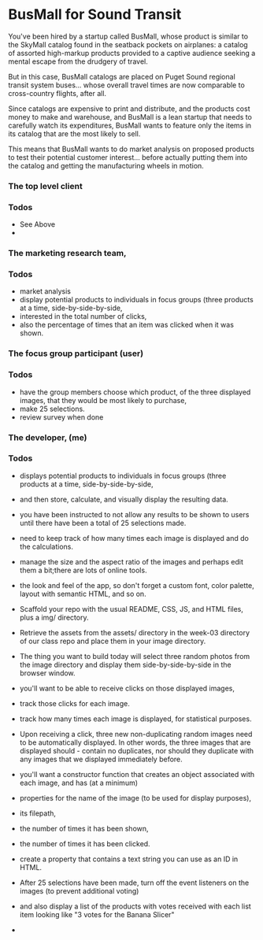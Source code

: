 # BusMall for Sound Transit

You've been hired by a startup called BusMall, whose product is similar to the SkyMall catalog found in the seatback pockets on airplanes: a catalog of assorted high-markup products provided to a captive audience seeking a mental escape from the drudgery of travel.

But in this case, BusMall catalogs are placed on Puget Sound regional transit system buses... whose overall travel times are now comparable to cross-country flights, after all.

Since catalogs are expensive to print and distribute, and the products cost money to make and warehouse, and BusMall is a lean startup that needs to carefully watch its expenditures, BusMall wants to feature only the items in its catalog that are the most likely to sell.

This means that BusMall wants to do market analysis on proposed products to test their potential customer interest... before actually putting them into the catalog and getting the manufacturing wheels in motion.


### The top level client

### Todos
- See Above
-


### The marketing research team,

### Todos
- market analysis
- display potential products to individuals in focus groups (three products at a time, side-by-side-by-side,
-  interested in the total number of clicks,
-  also the percentage of times that an item was clicked when it was shown.



### The focus group participant (user)

### Todos
- have the group members choose which product, of the three displayed images, that they would be most likely to purchase,
- make 25 selections.
- review survey when done




### The developer, (me)

### Todos
- displays potential products to individuals in focus groups (three products at a time, side-by-side-by-side,
- and then store, calculate, and visually display the resulting data.
- you have been instructed to not allow any results to be shown to users until there have been a total of 25 selections made.
- need to keep track of how many times each image is displayed and do the calculations.
- manage the size and the aspect ratio of the images and perhaps edit them a bit;there are lots of online tools.
- the look and feel of the app, so don't forget a custom font, color palette, layout with semantic HTML, and so on.
- Scaffold your repo with the usual README, CSS, JS, and HTML files, plus a img/ directory.
- Retrieve the assets from the assets/ directory in the week-03 directory of our class repo and place them in your image directory.
- The thing you want to build today will select three random photos from the image directory and display them side-by-side-by-side in the browser window.
- you'll want to be able to receive clicks on those displayed images,
- track those clicks for each image.
- track how many times each image is displayed, for statistical purposes.
- Upon receiving a click, three new non-duplicating random images need to be automatically displayed. In other words, the three images that are displayed should    -           contain no duplicates, nor should they duplicate with any images that we displayed immediately before.
-  you'll want a constructor function that creates an object associated with each image, and has (at a minimum)
- properties for the name of the image (to be used for display purposes),
- its filepath,
- the number of times it has been shown,
- the number of times it has been clicked.
- create a property that contains a text string you can use as an ID in HTML.
- After 25 selections have been made, turn off the event listeners on the images (to prevent additional voting)
- and also display a list of the products with votes received with each list item looking like "3 votes for the Banana Slicer"






-
